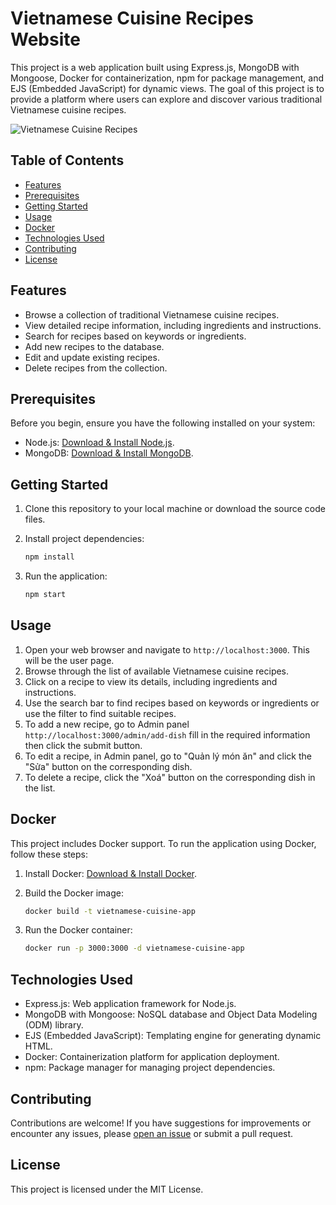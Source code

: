 # Vietnamese Cuisine Recipes Website

This project is a web application built using Express.js, MongoDB with Mongoose, Docker for containerization, npm for package management, and EJS (Embedded JavaScript) for dynamic views. The goal of this project is to provide a platform where users can explore and discover various traditional Vietnamese cuisine recipes.

![Vietnamese Cuisine Recipes](https://ibb.co/5xzKPfS)

## Table of Contents

- [Features](#features)
- [Prerequisites](#prerequisites)
- [Getting Started](#getting-started)
- [Usage](#usage)
- [Docker](#docker)
- [Technologies Used](#technologies-used)
- [Contributing](#contributing)
- [License](#license)

## Features

- Browse a collection of traditional Vietnamese cuisine recipes.
- View detailed recipe information, including ingredients and instructions.
- Search for recipes based on keywords or ingredients.
- Add new recipes to the database.
- Edit and update existing recipes.
- Delete recipes from the collection.

## Prerequisites

Before you begin, ensure you have the following installed on your system:

- Node.js: [Download & Install Node.js](https://nodejs.org/).
- MongoDB: [Download & Install MongoDB](https://www.mongodb.com/try/download/community).

## Getting Started

1. Clone this repository to your local machine or download the source code files.

2. Install project dependencies:
	```sh
	npm install
	```
3. Run the application:
	```sh
	npm start
	```
## Usage
1.  Open your web browser and navigate to `http://localhost:3000`. This will be the user page.
2.  Browse through the list of available Vietnamese cuisine recipes. 
3.  Click on a recipe to view its details, including ingredients and instructions.
4.  Use the search bar to find recipes based on keywords or ingredients or use the filter to find suitable recipes.
5.  To add a new recipe, go to Admin panel `http://localhost:3000/admin/add-dish` fill in the required information then click the submit button.
6.  To edit a recipe, in Admin panel, go to  "Quản lý món ăn" and click the "Sửa" button on the corresponding dish.
7.  To delete a recipe, click the "Xoá" button on the corresponding dish in the list.

## Docker
This project includes Docker support. To run the application using Docker, follow these steps:
1. Install Docker: [Download & Install Docker](https://docs.docker.com/get-docker/).
2.  Build the Docker image:
    
    ```sh
    docker build -t vietnamese-cuisine-app 
    ```
    
3.  Run the Docker container:
    ```sh   
    docker run -p 3000:3000 -d vietnamese-cuisine-app
    ```
## Technologies Used
-   Express.js: Web application framework for Node.js.
-   MongoDB with Mongoose: NoSQL database and Object Data Modeling (ODM) library.
-   EJS (Embedded JavaScript): Templating engine for generating dynamic HTML.
-   Docker: Containerization platform for application deployment.
-   npm: Package manager for managing project dependencies.
## Contributing

Contributions are welcome! If you have suggestions for improvements or encounter any issues, please [open an issue](https://github.com/dinhhb/project2/issues) or submit a pull request.

## License

This project is licensed under the MIT License. 